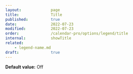 ```yaml
---
layout:             page
title:              Title
published:          true
date:               2022-07-23
modified:           2022-07-23
order:              /calendar-pro/options/legend/title
internal:           showTitle
related:
    - legend-name.md
draft:              true
---
```

**Default value:** Off
